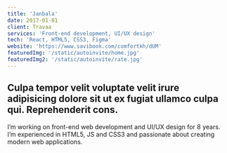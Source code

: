 ```yaml
---
title: 'Janbala'
date: 2017-01-01
client: Travaa
services: 'Front-end development, UI/UX design'
tech: 'React, HTML5, CSS3, Figma'
website: 'https://www.savibook.com/comfortkh/dUM'
featuredImg: '/static/autoinvite/home.jpg'
featuredImg2: '/static/autoinvite/rate.jpg'
---
```

## Culpa tempor velit voluptate velit irure adipisicing dolore sit ut ex fugiat ullamco culpa qui. Reprehenderit cons.

I’m working on front-end web development and UI/UX design for 8 years. I’m experienced in HTML5, JS and CSS3 and passionate about creating modern web applications.

